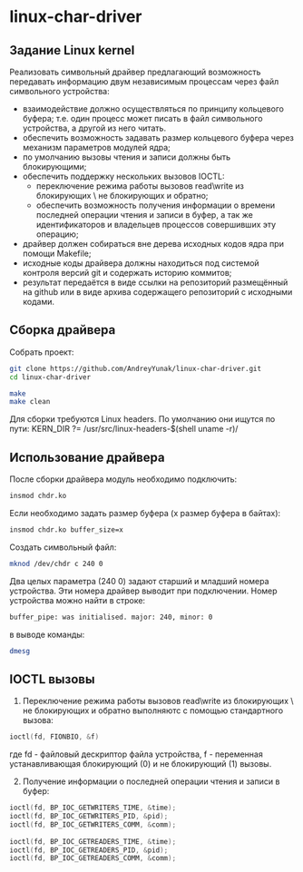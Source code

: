 # linux-char-driver

## Задание Linux kernel

Реализовать символьный драйвер предлагающий возможность передавать информацию двум независимым процессам через файл символьного устройства: 

 - взаимодействие должно осуществляться по принципу кольцевого буфера;  т.е. один процесс может писать в файл символьного устройства, а другой из него читать.
 - обеспечить возможность задавать размер кольцевого буфера через механизм параметров модулей ядра; 
 - по умолчанию вызовы чтения и записи должны быть блокирующими;
 - обеспечить поддержку нескольких вызовов IOCTL:
   - переключение режима работы вызовов read\write из блокирующих \ не блокирующих и обратно;
   - обеспечить возможность получения информации о времени последней операции чтения и записи в буфер, а так же идентификаторов и владельцев процессов совершивших эту операцию;
 - драйвер должен собираться вне дерева исходных кодов ядра при помощи Makefile;
 - исходные коды драйвера должны находиться под системой контроля версий git и содержать историю коммитов;
 - результат передаётся в виде ссылки на репозиторий размещённый на github или в виде архива содержащего репозиторий с исходными кодами.

## Сборка драйвера
Собрать проект:
```sh
git clone https://github.com/AndreyYunak/linux-char-driver.git
cd linux-char-driver

make
make clean
```
Для сборки требуются Linux headers. По умолчанию они ищутся по пути:
KERN_DIR ?= /usr/src/linux-headers-$(shell uname -r)/
## Использование драйвера
После сборки драйвера модуль необходимо подключить:
```sh
insmod chdr.ko
```
Если необходимо задать размер буфера (x размер буфера в байтах):
```sh
insmod chdr.ko buffer_size=x
```
Создать символьный файл:
```sh
mknod /dev/chdr c 240 0
```
Два целых параметра (240 0) задают старший и младший номера устройства. Эти номера драйвер выводит при подключении. 
Номер устройства можно найти в строке:
```sh
buffer_pipe: was initialised. major: 240, minor: 0
```
в выводе команды:
```sh
dmesg
```

## IOCTL вызовы
1. Переключение режима работы вызовов read\write из блокирующих \ не блокирующих и обратно выполняютс с помощью стандартного вызова:
```c
ioctl(fd, FIONBIO, &f)
```
где fd - файловый дескриптор файла устройства, f - переменная устанавливающая блокирующий (0) и не блокирующий (1) вызовы.


2.  Получение информации о последней операции чтения и записи в буфер:
```c
ioctl(fd, BP_IOC_GETWRITERS_TIME, &time);
ioctl(fd, BP_IOC_GETWRITERS_PID, &pid);
ioctl(fd, BP_IOC_GETWRITERS_COMM, &comm);
		
ioctl(fd, BP_IOC_GETREADERS_TIME, &time);
ioctl(fd, BP_IOC_GETREADERS_PID, &pid);
ioctl(fd, BP_IOC_GETREADERS_COMM, &comm);
```
